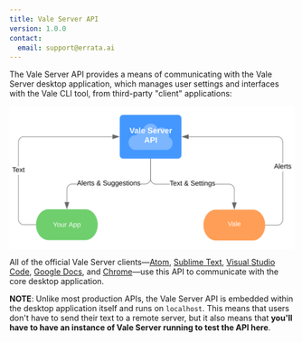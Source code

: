 ```yaml
---
title: Vale Server API
version: 1.0.0
contact:
  email: support@errata.ai
---
```


The Vale Server API provides a means of communicating with the Vale Server desktop application, which manages user settings and interfaces with the Vale CLI tool, from third-party "client" applications:

<img src="/img/flow.svg" alt="An illustration of Vale Server's API flow." style="margin: auto; min-width: 50%; display: block;">

All of the official Vale Server clients&mdash;[Atom][1], [Sublime Text][2], [Visual Studio Code][3], [Google Docs][5], and [Chrome][4]&mdash;use this API to communicate with the core desktop application.

**NOTE**: Unlike most production APIs, the Vale Server API is embedded within the desktop application itself and runs on `localhost`. This means that users don't have to send their text to a remote server, but it also means that **you'll have to have an instance of Vale Server running to test the API here**.

[1]: https://github.com/errata-ai/vale-atom
[2]: https://github.com/errata-ai/SubVale
[3]: https://github.com/errata-ai/vale-vscode
[4]: https://errata-ai.github.io/vale-server/docs/chrome
[5]: https://errata-ai.github.io/vale-server/docs/gdocs
